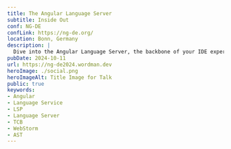 ```yaml
---
title: The Angular Language Server
subtitle: Inside Out
conf: NG-DE
confLink: https://ng-de.org/
location: Bonn, Germany
description: |
  Dive into the Angular Language Server, the backbone of your IDE experience, to uncover how it powers the features we rely on every day. This talk will explore its architecture and the real-world application of its capabilities, equipping you with the knowledge to troubleshoot IDE quirks effectively. Through a mix of in-depth analysis and practical insights, attendees will learn not just when to restart the language server, but how understanding its workings can streamline their Angular development workflow.
pubDate: 2024-10-11
url: https://ng-de2024.wordman.dev
heroImage: ./social.png
heroImageAlt: Title Image for Talk
public: true
keywords:
- Angular
- Language Service
- LSP
- Language Server
- TCB
- WebStorm
- AST
---
```

